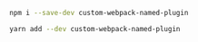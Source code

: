 ```bash
  npm i --save-dev custom-webpack-named-plugin
```

```bash
  yarn add --dev custom-webpack-named-plugin
```